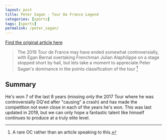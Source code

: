 ```yaml
---
layout: post
title: Peter Sagan - Tour De France Legend
categories: [sports]
tags: [sports]
permalink: /peter_sagan/
---
```


[Find the original article here](https://en.wikipedia.org/wiki/Points_classification_in_the_Tour_de_France)

> The 2019 Tour de France may have ended somewhat controversially, with Egan Bernal overtaking Frenchman Julian Alaphilippe on a stage stopped short by hail, but lets take a moment to appreciate Peter Sagan's dominance in the points classification of the tour [^1]

## Summary
He's won 7 of the last 8 years (missing only the 2017 Tour where he was controversially DQ'ed after "causing" a crash) and has made the competition not even close in each of the years he's won. This was last updated in 2019, but we can only hope a fantastic talent like himself continues to produce at a truly elite level.

[^1]: A rare OC rather than an article speaking to this. 